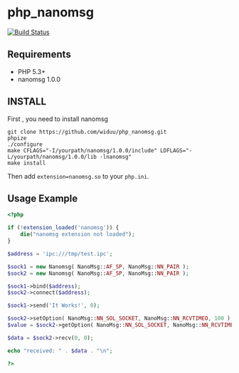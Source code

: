 # php_nanomsg

[![Build Status](https://travis-ci.org/widuu/php_nanomsg.svg?branch=master)](https://travis-ci.org/widuu/php_nanomsg)

## Requirements

* PHP 5.3+
* nanomsg 1.0.0

## INSTALL

First , you need to install nanomsg 

```
git clone https://github.com/widuu/php_nanomsg.git
phpize
./configure 
make CFLAGS="-I/yourpath/nanomsg/1.0.0/include" LDFLAGS="-L/yourpath/nanomsg/1.0.0/lib -lnanomsg" 
make install
```

Then add `extension=nanomsg.so` to your `php.ini`.

## Usage Example

```php
<?php

if (!extension_loaded('nanomsg')) {
    die("nanomsg extension not loaded");
}

$address = 'ipc:///tmp/test.ipc';

$sock1 = new Nanomsg( NanoMsg::AF_SP, NanoMsg::NN_PAIR );
$sock2 = new Nanomsg( NanoMsg::AF_SP, NanoMsg::NN_PAIR );

$sock1->bind($address);
$sock2->connect($address);

$sock1->send('It Works!', 0);

$sock2->setOption( NanoMsg::NN_SOL_SOCKET, NanoMsg::NN_RCVTIMEO, 100 );
$value = $sock2->getOption( NanoMsg::NN_SOL_SOCKET, NanoMsg::NN_RCVTIMEO );

$data = $sock2->recv(0, 0);

echo "received: " . $data . "\n";

?>
```
